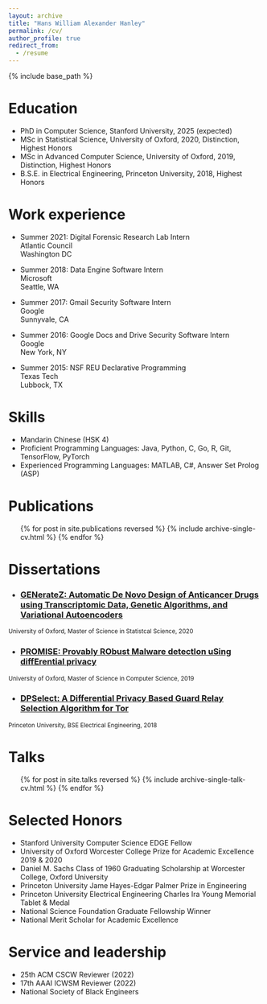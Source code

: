```yaml
---
layout: archive
title: "Hans William Alexander Hanley"
permalink: /cv/
author_profile: true
redirect_from:
  - /resume
---
```


{% include base_path %}

Education
======
* PhD in Computer Science, Stanford University, 2025 (expected)
* MSc in Statistical Science, University of Oxford, 2020, Distinction, Highest Honors
* MSc in Advanced Computer Science, University of Oxford, 2019, Distinction, Highest Honors
* B.S.E. in Electrical Engineering,  Princeton University, 2018, Highest Honors

Work experience
======
* Summer 2021: Digital Forensic Research Lab Intern\
Atlantic Council\
Washington DC

* Summer 2018: Data Engine Software Intern\
Microsoft\
Seattle, WA

* Summer 2017: Gmail Security Software Intern\
Google\
Sunnyvale, CA

* Summer 2016: Google Docs and Drive Security Software Intern\
Google\
New York, NY

* Summer 2015: NSF REU Declarative Programming\
Texas Tech\
Lubbock, TX
  
Skills
======
* Mandarin Chinese (HSK 4)
* Proficient Programming Languages: Java, Python, C, Go, R, Git, TensorFlow, PyTorch
* Experienced Programming Languages: MATLAB, C#, Answer Set Prolog (ASP)

Publications
======
  <ul>{% for post in site.publications reversed %}
    {% include archive-single-cv.html %}
  {% endfor %}</ul>
  
Dissertations
======
* <h3 class="archive__item-title" itemprop="headline"><a href="https://hanshanley.github.io/files/generatez_dissertation.pdf">GENerateZ: Automatic De Novo Design of Anticancer Drugs using Transcriptomic Data, Genetic Algorithms, and Variational Autoencoders</a></h3>
<small>University of Oxford, Master of Science in Statistcal Science, 2020</small>

* <h3 class="archive__item-title" itemprop="headline"><a href="https://hanshanley.github.io/files/dpnetwork.pdf">PROMISE: Provably RObust Malware detectIon uSing diffErential privacy</a></h3>
<small>University of Oxford, Master of Science in Computer Science, 2019</small>

* <h3 class="archive__item-title" itemprop="headline"><a href="https://hanshanley.github.io/files/DPSelect.pdf">DPSelect: A Differential Privacy Based Guard Relay Selection Algorithm for Tor</a></h3>
<small>Princeton University, BSE Electrical Engineering, 2018</small>

Talks
======
  <ul>{% for post in site.talks reversed %}
    {% include archive-single-talk-cv.html %}
  {% endfor %}</ul>
  
Selected Honors
======
* Stanford University Computer Science EDGE Fellow
* University of Oxford Worcester College Prize for Academic Excellence 2019 & 2020
* Daniel M. Sachs Class of 1960 Graduating Scholarship at Worcester College, Oxford University
* Princeton University Jame Hayes-Edgar Palmer Prize in Engineering
* Princeton University Electrical Engineering Charles Ira Young Memorial Tablet & Medal
* National Science Foundation Graduate Fellowship Winner
* National Merit Scholar for Academic Excellence
  
Service and leadership
======
* 25th ACM CSCW Reviewer (2022)
* 17th AAAI ICWSM Reviewer (2022)
* National Society of Black Engineers 

